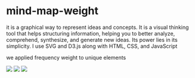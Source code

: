 # mind-map-weight

it is a graphical way to represent ideas and concepts. It is a visual thinking tool that helps
structuring information, helping you to better analyze, comprehend, synthesize, and generate new ideas. Its
power lies in its simplicity. I use SVG and D3.js along with HTML, CSS, and JavaScript

we applied frequency weight to unique elements 

<img src="img1.jpg">

<img src="img2.jpg">

<img src="img3.jpg">
